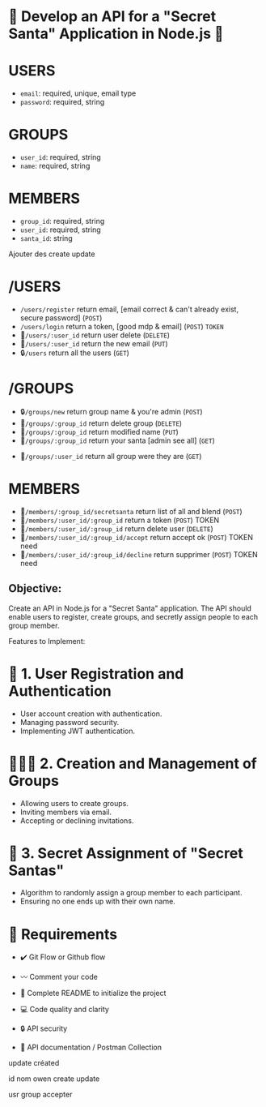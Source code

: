 # 🎄 Develop an API for a "Secret Santa" Application in Node.js 🎁


# USERS
* `email`: required, unique, email type
* `password`: required, string

# GROUPS
* `user_id`: required, string
* `name`: required, string


# MEMBERS
* `group_id`: required, string
* `user_id`: required, string
* `santa_id`: string

Ajouter des create update

# /USERS
-   `/users/register` return email, [email correct & can't already exist, secure password] (`POST`)
-   `/users/login` return a token, [good mdp & email] (`POST`) `TOKEN`
- 🔐`/users/:user_id` return user delete (`DELETE`)
- 🔐`/users/:user_id` return the new email (`PUT`)
- 🔒`/users` return all the users (`GET`)

# /GROUPS
- 🔒`/groups/new` return group name & you're admin (`POST`)
- 🔐`/groups/:group_id` return delete group (`DELETE`)
- 🔐`/groups/:group_id` return modified name (`PUT`)
- 🔐`/groups/:group_id` return your santa [admin see all] (`GET`)
<!-- - 🔐`/groups/:group_id` return list of all and blend (`POST`) -->
- 🔐`/groups/:user_id` return all group were they are (`GET`)

# MEMBERS
- 🔐`/members/:group_id/secretsanta` return list of all and blend (`POST`)
- 🔐`/members/:user_id/:group_id` return a token (`POST`) TOKEN
- 🔐`/members/:user_id/:group_id` return delete user (`DELETE`) 
- 🔐`/members/:user_id/:group_id/accept` return accept ok (`POST`) TOKEN need
- 🔐`/members/:user_id/:group_id/decline` return supprimer (`POST`) TOKEN need



## Objective:

Create an API in Node.js for a "Secret Santa" application.
The API should enable users to register, create groups, and secretly assign people to each group member.

Features to Implement:

# 👤 1. User Registration and Authentication
	
- User account creation with authentication.
- Managing password security.
- Implementing JWT authentication.


# 🧑‍🤝‍🧑 2. Creation and Management of Groups
	
- Allowing users to create groups.	
- Inviting members via email.	
- Accepting or declining invitations.


# 🎅 3. Secret Assignment of "Secret Santas"

- Algorithm to randomly assign a group member to each participant.	
- Ensuring no one ends up with their own name.


# 🔴 Requirements
	
- ✔️ Git Flow or Github flow	
- 〰️ Comment your code	
- 💯 Complete README to initialize the project	
- 💻 Code quality and clarity	
- 🔒 API security	


- 📄 API documentation / Postman Collection


update créated


id nom owen create update

usr group accepter